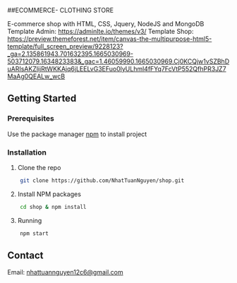 ##ECOMMERCE- CLOTHING STORE

E-commerce shop with HTML, CSS, Jquery, NodeJS and MongoDB Template Admin: https://adminlte.io/themes/v3/ Template Shop: https://preview.themeforest.net/item/canvas-the-multipurpose-html5-template/full_screen_preview/9228123?_ga=2.135861943.701632395.1665030969-503712079.1634823383&_gac=1.46059990.1665030969.Cj0KCQjw1vSZBhDuARIsAKZlijRtWKKAjq6jLEELvG3EFuo0lyULhml4fFYq7FcVtP552QfhPR3JZ7MaAg0QEALw_wcB

## Getting Started

### Prerequisites

Use the package manager [npm](https://docs.npmjs.com/downloading-and-installing-node-js-and-npm) to install project

### Installation

1. Clone the repo

```bash
    git clone https://github.com/NhatTuanNguyen/shop.git
```

2. Install NPM packages

```bash
    cd shop & npm install
```
3. Running

```bash
    npm start
```

## Contact

Email: [nhattuannguyen12c6@gmail.com](mailto:nhattuannguyen12c6@gmail.com?subject=[Github])
